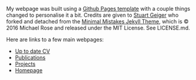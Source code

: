 My webpage was built using a [Github Pages template](https://github.com/academicpages/academicpages.github.io) with a couple things changed to personalise it a bit. Credits are given to [Stuart Geiger](https://github.com/staeiou) who forked and detached from the [Minimal Mistakes Jekyll Theme](https://mmistakes.github.io/minimal-mistakes/), which is © 2016 Michael Rose and released under the MIT License. See LICENSE.md.

Here are links to a few main webpages:

- [Up to date CV](https://cecilia-wang.github.io/cv/)
- [Publications](https://cecilia-wang.github.io/publications/)
- [Projects](https://cecilia-wang.github.io/projects/)
- [Homepage](https://cecilia-wang.github.io/)

<!-- 
Note for CV 
Use strong and clear language, e.g. fully versed, expertize in something
treat like a science paper
Projects involved in 
  title, summary, position
publication list (include Impact factor, quatiar of jounal, and potentially citations)
skills and evidence to support it -->

